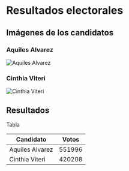 # Resultados electorales 

## Imágenes de los candidatos
### Aquiles Alvarez
![Aquiles Alvarez](https://raw.githubusercontent.com/AnJoGar/AndersonPages.github.io/main/aquiles.jfif)
### Cinthia Viteri
![Cinthia Viteri](https://raw.githubusercontent.com/AnJoGar/AndersonPages.github.io/main/cinthia.png)

## Resultados 

Tabla 

| Candidato | Votos   |
| --------- | ------- |
| Aquiles Alvarez  | 551996 |
| Cinthia Viteri   | 420208 |

